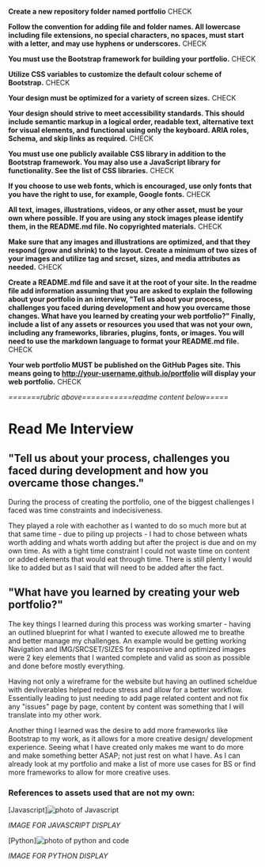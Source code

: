 **Create a new repository folder named portfolio**
CHECK

**Follow the convention for adding file and folder names. All lowercase including file extensions, no special characters, no spaces, must start with a letter, and may use hyphens or underscores.**
CHECK

**You must use the Bootstrap framework for building your portfolio.**
CHECK

**Utilize CSS variables to customize the default colour scheme of Bootstrap.**
CHECK

**Your design must be optimized for a variety of screen sizes.**
CHECK

**Your design should strive to meet accessibility standards. This should include semantic markup in a logical order, readable text, alternative text for visual elements, and functional using only the keyboard. ARIA roles, Schema, and skip links as required.**
CHECK

**You must use one publicly available CSS library in addition to the Bootstrap framework. You may also use a JavaScript library for functionality. See the list of CSS libraries.**
CHECK

**If you choose to use web fonts, which is encouraged, use only fonts that you have the right to use, for example, Google fonts.**
CHECK

**All text, images, illustrations, videos, or any other asset, must be your own where possible. If you are using any stock images please identify them, in the README.md file. No copyrighted materials.**
CHECK

**Make sure that any images and illustrations are optimized, and that they respond (grow and shrink) to the layout. Create a minimum of two sizes of your images and utilize <picture> tag and srcset, sizes, and media attributes as needed.**
CHECK

**Create a README.md file and save it at the root of your site. In the readme file add information assuming that you are asked to explain the following about your portfolio in an interview, "Tell us about your process, challenges you faced during development and how you overcame those changes. What have you learned by creating your web portfolio?" Finally, include a list of any assets or resources you used that was not your own, including any frameworks, libraries, plugins, fonts, or images. You will need to use the markdown language to format your README.md file.**
CHECK

**Your web portfolio MUST be published on the GitHub Pages site. This means going to http://your-username.github.io/portfolio will display your web portfolio.**
CHECK

*=======rubric above===========readme content below=====*

# Read Me Interview
## "Tell us about your process, challenges you faced during development and how you overcame those changes."

During the process of creating the portfolio, one of the biggest challenges I faced was time constraints and indecisiveness. 

They played a role with eachother as I wanted to do so much more but at that same time - due to piling up projects - I had to chose between whats worth adding and whats worth adding but after the project is due and on my own time. As with a tight time constraint I could not waste time on content or added elements that would eat through time. There is still plenty I would like to added but as I said that will need to be added after the fact.

## "What have you learned by creating your web portfolio?"
The key things I learned during this process was working smarter - having an outlined blueprint for what I wanted to execute allowed me to breathe and better manage my challenges. An example would be getting working Navigation and IMG/SRCSET/SIZES for resposnive and optimized images were 2 key elements that I wanted complete and valid as soon as possible and done before mostly everything.

Having not only a wireframe for the website but having an outlined scheldue with devliverables helped reduce stress and allow for a better workflow. Essentially leading to just needing to add page related content and not fix any "issues" page by page, content by content was something that I will translate into my other work. 

Another thing I learned was the desire to add more frameworks like Bootstrap to my work, as it allows for a more creative design/ development experience. Seeing what I have created only makes me want to do more and make something better ASAP; not just rest on what I have. As I can already look at my portfolio and make a list of more use cases for BS or find more frameworks to allow for more creative uses.

### References to assets used that are not my own:

[Javascript]![photo of Javascript](https://miro.medium.com/v2/resize:fit:2000/1*BPSx-c--z6r7tY29L19ukQ.png)

*IMAGE FOR JAVASCRIPT DISPLAY*

[Python]![photo of python and code](https://cdn.activestate.com/wp-content/uploads/2021/12/python-coding-mistakes.jpg)

*IMAGE FOR PYTHON DISPLAY*

